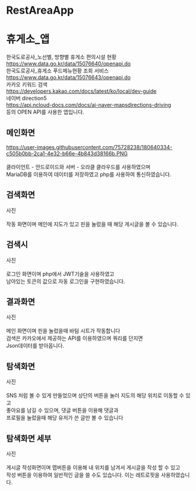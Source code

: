 # RestAreaApp
휴게소_앱
=============
한국도로공사_노선별, 방향별 휴게소 편의시설 현황<br>
https://www.data.go.kr/data/15076640/openapi.do<br>
한국도로공사_휴게소 푸드메뉴현황 조회 서비스<br>
https://www.data.go.kr/data/15076643/openapi.do<br>
카카오 키워드 검색<br>
https://developers.kakao.com/docs/latest/ko/local/dev-guide<br>
네이버 direction5<br>
https://api.ncloud-docs.com/docs/ai-naver-mapsdirections-driving<br>
등의 OPEN API를 사용한 앱입니다.<br>


메인화면
-------------
https://user-images.githubusercontent.com/75728238/180640334-c505b0bb-2ca1-4e32-b66e-4b843d38166b.PNG
<br>
<br>
클라이언트 - 안드로이드와 서버 - 오라클 클라우드를 사용하였으며 <br>
MariaDB를 이용하여 데이터를 저장하였고 php를 사용하여 통신하였습니다.

검색화면
-------------
사진
<br>
<br>
작동 화면이며 메인에 지도가 있고 핀을 눌렀을 때 해당 게시글을 볼 수 있습니다.

검색시
-------------
사진
<br>
<br>
로그인 화면이며 php에서 JWT기술을 사용하였고<br>
남아있는 토큰의 값으로 자동 로그인을 구현하였습니다.


결과화면
-------------
사진
<br>
<br>
메인 화면이며 핀을 눌렀을때 바텀 시트가 작동합니다 <br>
검색은 카카오에서 제공하는 API를 이용하였으며 쿼리를 던지면<br>
Json데이터를 받아옵니다.

탐색화면
-------------
사진
<br>
<br>
SNS 처럼 볼 수 있게 만들었으며 상단의 버튼을 눌러 지도의 해당 위치로 이동할 수 있고<br>
좋아요를 남길 수 있으며, 댓글 버튼을 이용해 댓글과<br>
프로필을 눌렀을때 해당 유저가 쓴 글만 볼 수 있습니다<br>


탐색화면 세부
-------------
사진
<br>
<br>
게시글 작성화면이며 맵버튼을 이용해 내 위치를 남겨서 게시글을 작성 할 수 있고<br>
작성 버튼을 이용하여 일반적인 글을 쓸 수도 있습니다. 이는 레트로핏을 사용하였습니다.
